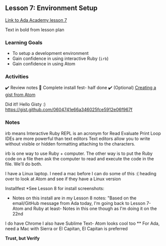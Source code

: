 ## Lesson 7: Environment Setup

[Link to Ada Academy lesson 7](https://github.com/Ada-Developers-Academy/jump-start/tree/master/preparing-to-code/environment-setup)

Text in bold from lesson plan 

### Learning Goals
* To setup a development environment
* Gain confidence in using interactive Ruby (`irb`)
* Gain confidence in using Atom

### Activities
:heavy_check_mark: Review notes
:large_orange_diamond: Complete install fest- half done
:heavy_check_mark: (Optional) [Creating a gist from Atom](gist-from-atom.md)

Did it!! Hello Gisty :) https://gist.github.com/0604741e66a346025fce5912e06f967f

### Notes

irb means Interactive Ruby
REPL is an acronym for Read Evaluate Print Loop
IDEs are more powerful than text editors
Text editors allow you to write without visible or hidden formatting attaching to the characters. 

irb is one way to use Ruby + computer. The other way is to put the Ruby code on a file then ask the computer to read and execute the code in the file. We'll do both. 

I have a Linux laptop. I need a mac before I can do some of this :( heading over to look at Atom and see if they have a Linux version

Installfest *See Lesson 8 for install screenshots:
- Notes on this install are in my Lesson 8 notes: "Based on the email/GitHub message from Ada today, I'm going back to Lesson 7- Atom and Ruby at least- Notes in this one though as I'm doing it on the 22nd

I do have Chrome
I also have Sublime Text- Atom looks cool too 
** For Ada, need a Mac with Sierra or El Capitan, El Capitan is preferred

**Trust, but Verify**




